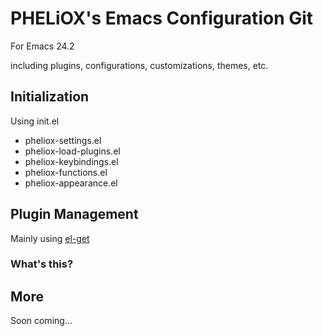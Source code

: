 PHELiOX's Emacs Configuration Git
=================================
For Emacs 24.2

including plugins, configurations, customizations, themes, etc.

Initialization
--------------

Using init.el

* pheliox-settings.el
* pheliox-load-plugins.el
* pheliox-keybindings.el
* pheliox-functions.el
* pheliox-appearance.el

Plugin Management
-----------------

Mainly using [el-get](https://github.com/dimitri/el-get)

### What's this?

More
----

Soon coming...

